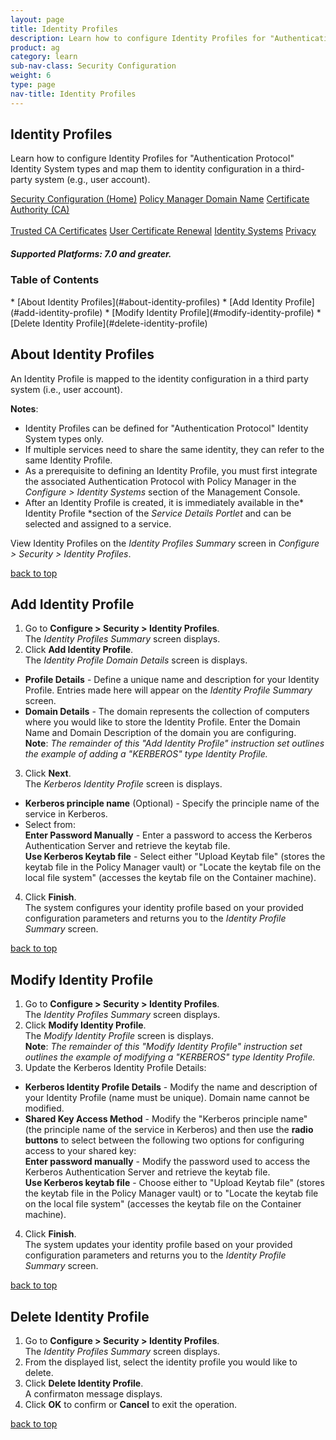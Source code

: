 ```yaml
---
layout: page
title: Identity Profiles
description: Learn how to configure Identity Profiles for "Authentication Protocol" Identity System types and map them to identity configuration in a third-party system (e.g., user account). 
product: ag
category: learn
sub-nav-class: Security Configuration
weight:	6
type: page
nav-title: Identity Profiles
---
```


## Identity Profiles
Learn how to configure Identity Profiles for "Authentication Protocol" Identity System types and map them to identity configuration in a third-party system (e.g., user account).

<a href="../security_config/security_configuration_toc.html" class="button secondary">Security Configuration (Home)</a> <a href="../security_config/policy_manager_domain.html" class="button secondary">Policy Manager Domain Name</a> <a href="../security_config/certificate_authority.html" class="button secondary">Certificate Authority (CA)</a> <br><br> <a href="../security_config/trusted_ca_certificates.html" class="button secondary">Trusted CA Certificates</a> <a href="../security_config/user_certificate_renewal.html" class="button secondary">User Certificate Renewal</a> <a href="../security_config/identity_systems.html" class="button secondary">Identity Systems</a> <a href="../security_config/privacy.html" class="button secondary">Privacy</a>

<h5 class="stamp">Supported Platforms: 7.0 and greater.</h5>

### Table of Contents
<div id="toc-marker"></div>
* [About Identity Profiles](#about-identity-profiles)
* [Add Identity Profile](#add-identity-profile)
* [Modify Identity Profile](#modify-identity-profile)
* [Delete Identity Profile](#delete-identity-profile)

## About Identity Profiles
An Identity Profile is mapped to the identity configuration in a third party system (i.e., user account).  

**Notes**:

* Identity Profiles can be defined for "Authentication Protocol" Identity System types only.
* If multiple services need to share the same identity, they can refer to the same Identity Profile.
* As a prerequisite to defining an Identity Profile, you must first integrate the associated Authentication Protocol with Policy Manager in the *Configure > Identity Systems* section of the Management Console.
* After an Identity Profile is created, it is immediately available in the* Identity Profile *section of the *Service Details Portlet* and can be selected and assigned to a service.

View Identity Profiles on the *Identity Profiles Summary* screen in *Configure > Security > Identity Profiles*.

<a href="#top">back to top</a> 

## Add Identity Profile

1. Go to **Configure > Security > Identity Profiles**.  
The *Identity Profiles Summary* screen displays.
2. Click **Add Identity Profile**.  
The *Identity Profile Domain Details* screen is displays.  
  * **Profile Details** - Define a unique name and description for your Identity Profile. Entries made here will appear on the *Identity Profile Summary* screen.
  * **Domain Details** - The domain represents the collection of computers where you would like to store the Identity Profile. Enter the Domain Name and Domain Description of the domain you are configuring.  
**Note**: *The remainder of this "Add Identity Profile" instruction set outlines the example of adding a "KERBEROS" type Identity Profile.*
3. Click **Next**.  
The *Kerberos Identity Profile* screen is displays.  
  * **Kerberos principle name** (Optional) - Specify the principle name of the service in Kerberos.
  * Select from:  
  **Enter Password Manually** - Enter a password to access the Kerberos Authentication Server and retrieve the keytab file.  
  **Use Kerberos Keytab file** - Select either "Upload Keytab file" (stores the keytab file in the Policy Manager vault) or "Locate the keytab file on the local file system" (accesses the keytab file on the Container machine).  
4. Click **Finish**.  
The system configures your identity profile based on your provided configuration parameters and returns you to the *Identity Profile Summary* screen.  

<a href="#top">back to top</a> 

## Modify Identity Profile

1. Go to **Configure > Security > Identity Profiles**.  
The *Identity Profiles Summary* screen displays.
2. Click **Modify Identity Profile**.  
The *Modify Identity Profile* screen is displays.  
**Note**: *The remainder of this "Modify Identity Profile" instruction set outlines the example of modifying a "KERBEROS" type Identity Profile.*
3. Update the Kerberos Identity Profile Details:  
  * **Kerberos Identity Profile Details** - Modify the name and description of your Identity Profile (name must be unique).  Domain name cannot be modified.
  * **Shared Key Access Method** - Modify the "Kerberos principle name" (the principle name of the service in Kerberos) and then use the **radio buttons** to select between the following two options for configuring access to your shared key:  
**Enter password manually** - Modify the password used to access the Kerberos Authentication Server and retrieve the keytab file.  
**Use Kerberos keytab file** - Choose either to "Upload Keytab file" (stores the keytab file in the Policy Manager vault) or to "Locate the keytab file on the local file system" (accesses the keytab file on the Container machine).
4. Click **Finish**.  
The system updates your identity profile based on your provided configuration parameters and returns you to the *Identity Profile Summary* screen. 

<a href="#top">back to top</a>

## Delete Identity Profile

1. Go to **Configure > Security > Identity Profiles**.  
The *Identity Profiles Summary* screen displays.
2. From the displayed list, select the identity profile you would like to delete. 
3. Click **Delete Identity Profile**.  
A confirmaton message displays. 
4. Click **OK** to confirm or **Cancel** to exit the operation.

<a href="#top">back to top</a>


